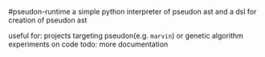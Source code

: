 #pseudon-runtime
a simple python interpreter of pseudon ast and a dsl for creation of pseudon ast

useful for: projects targeting pseudon(e.g. `marvin`) or
genetic algorithm experiments on code
todo: more documentation 
